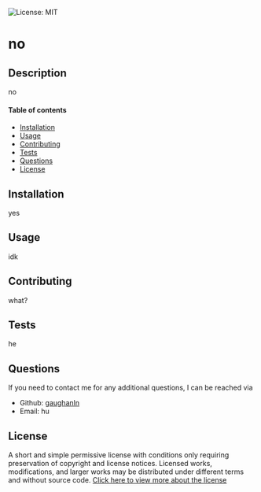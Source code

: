 
  ![License: MIT](https://img.shields.io/badge/License-MIT-yellow.svg)
  # no
  ## Description 
  no 
  #### Table of contents
  - [Installation](#installation)
  - [Usage](#usage)
  - [Contributing](#contributing)
  - [Tests](#tests)
  - [Questions](https://www.github.com/gaughanln/questions)
  - [License](#license)
  ## Installation 
  yes 
  ## Usage 
  idk 
  ## Contributing 
  what? 
  ## Tests 
  he 
  ## Questions
  If you need to contact me for any additional questions, I can be reached via
  * Github: [gaughanln](https://github.com/gaughanln)
  * Email: hu
  ## License
  A short and simple permissive license with conditions only requiring preservation of copyright and license notices. Licensed works, modifications, and larger works may be distributed under different terms and without source code.
  [Click here to view more about the license](https://opensource.org/licenses/MIT)
  